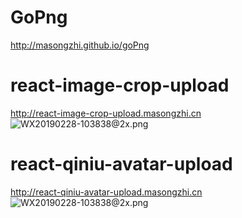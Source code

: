 GoPng
=====
http://masongzhi.github.io/goPng

react-image-crop-upload
=====
http://react-image-crop-upload.masongzhi.cn
![WX20190228-103838@2x.png](https://upload-images.jianshu.io/upload_images/3708358-dd37c155ab2ac2d5.png?imageMogr2/auto-orient/strip%7CimageView2/2/w/1240)

react-qiniu-avatar-upload
=====
http://react-qiniu-avatar-upload.masongzhi.cn
![WX20190228-103838@2x.png](https://upload-images.jianshu.io/upload_images/3708358-dd37c155ab2ac2d5.png?imageMogr2/auto-orient/strip%7CimageView2/2/w/1240)
